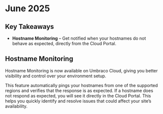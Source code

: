 # June 2025

## Key Takeaways
* **Hostname Monitoring** – Get notified when your hostnames do not behave as expected, directly from the Cloud Portal.

## Hostname Monitoring
Hostname Monitoring is now available on Umbraco Cloud, giving you better visibility and control over your environment setup.

This feature automatically pings your hostnames from one of the supported regions and verifies that the response is as expected. If a hostname does not respond as expected, you will see it directly in the Cloud Portal. 
This helps you quickly identify and resolve issues that could affect your site’s availability.
